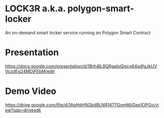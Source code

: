 # LOCK3R a.k.a. polygon-smart-locker
An on-demand smart locker service running on Polygon Smart Contract

# Presentation 
https://docs.google.com/presentation/d/1Brh4lL9QRgalsiQgcq64xdfgJkUVVczdEg24MDiFEbM/edit

# Demo Video
https://drive.google.com/file/d/1AgHdjrNGbdRLNR14T7GxmMjiGep1OPGo/view?usp=drivesdk
